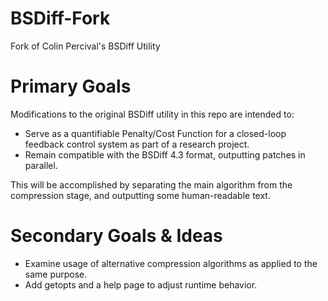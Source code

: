 # BSDiff-Fork
Fork of Colin Percival's BSDiff Utility

# Primary Goals
Modifications to the original BSDiff utility in this repo are intended to:
* Serve as a quantifiable Penalty/Cost Function for a closed-loop feedback control system as part of a research project.
* Remain compatible with the BSDiff 4.3 format, outputting patches in parallel.

This will be accomplished by separating the main algorithm from the compression stage, and outputting some human-readable text.

# Secondary Goals & Ideas
* Examine usage of alternative compression algorithms as applied to the same purpose.
* Add getopts and a help page to adjust runtime behavior.
